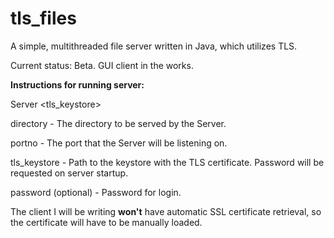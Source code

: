 # tls_files
A simple, multithreaded file server written in Java, which utilizes TLS.

Current status: Beta. GUI client in the works.

**Instructions for running server:**

Server <directory> <portno> <tls_keystore> <password>
  
  directory - The directory to be served by the Server.
  
  portno - The port that the Server will be listening on.
  
  tls_keystore - Path to the keystore with the TLS certificate. Password will be requested on server startup.
  
  password (optional) - Password for login.
  
The client I will be writing **won't** have automatic SSL certificate retrieval, so the certificate will have to be manually loaded.
